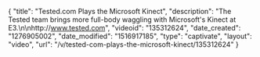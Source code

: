 {
    "title": "Tested.com Plays the Microsoft Kinect",
    "description": "The Tested team brings more full-body waggling with Microsoft's Kinect at E3.\n\nhttp:\/\/www.tested.com",
    "videoid": "135312624",
    "date_created": "1276905002",
    "date_modified": "1516917185",
    "type": "captivate",
    "layout": "video",
    "url": "\/v\/tested-com-plays-the-microsoft-kinect\/135312624"
}
